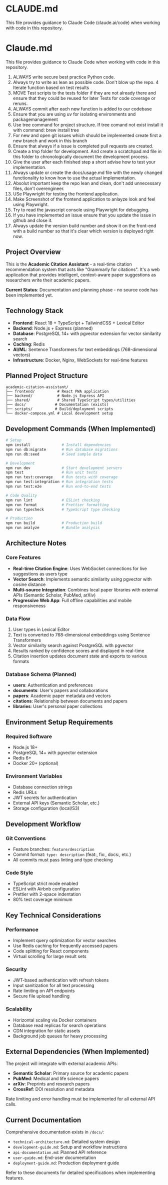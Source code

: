 # CLAUDE.md

This file provides guidance to Claude Code (claude.ai/code) when working with code in this repository.

# Claude.md

This file provides guidance to Claude Code when working with code in this repository.

1. ALWAYS write secure best practice Python code.
2. Always try to write as lean as possible code. Don't blow up the repo. 
4 Iterate function based on test results
5. MOVE Test scripts to the tests folder if they are not already there and ensure that they could be reused for later Tests for code coverage or reruns.
6. ALWAYS commit after each new function is added to our codebase
7. Ensure that you are using uv for isolating environments and packagemanagement
8. Use tree command for project structure. If tree comand not exist install it with command: brew install tree
9. For new and open git issues which should be implemented create first a new branch and work in this branch
10. Ensure that always if a issue is completed pull requests are created.
11. Create a tmp folder for development. And create a scratchpad.md file in this folder to chronologically document the development process.
12. Give the user after each finished step a short advise how to test your implementation. 
13. Always update or create the docs/usage.md file with the newly changed functionality to know how to use the actual implementation.
14. Absolut important keep the repo lean and clean, don't add unnecessary files, don't overengineer.
15. USe Playwright for testing the frontend application. 
16. Make Screenshot of the frontend application to anlayze look and feel using Playwright.
17. Try to read the javascript console using Playwright for debugging.
18. If you have implemented an issue ensure that you update the issue in github and close it.
19. Always update the version build number and show it on the front-end with a build number so that it's clear which version is deployed right now. 

## Project Overview

This is the **Academic Citation Assistant** - a real-time citation recommendation system that acts like "Grammarly for citations". It's a web application that provides intelligent, context-aware paper suggestions as researchers write their academic papers.

**Current Status**: Documentation and planning phase - no source code has been implemented yet.

## Technology Stack

- **Frontend**: React 18 + TypeScript + TailwindCSS + Lexical Editor
- **Backend**: Node.js + Express (planned)
- **Database**: PostgreSQL 14+ with pgvector extension for vector similarity search
- **Caching**: Redis
- **AI/ML**: Sentence Transformers for text embeddings (768-dimensional vectors)
- **Infrastructure**: Docker, Nginx, WebSockets for real-time features

## Planned Project Structure

```
academic-citation-assistant/
├── frontend/          # React PWA application
├── backend/           # Node.js Express API
├── shared/            # Shared TypeScript types/utilities
├── docs/             # Documentation (exists)
├── scripts/          # Build/deployment scripts
└── docker-compose.yml # Local development setup
```

## Development Commands (When Implemented)

```bash
# Setup
npm install              # Install dependencies
npm run db:migrate       # Run database migrations
npm run db:seed          # Seed sample data

# Development
npm run dev              # Start development servers
npm test                 # Run unit tests
npm run test:coverage    # Run tests with coverage
npm run test:integration # Run integration tests
npm run test:e2e         # Run end-to-end tests

# Code Quality
npm run lint             # ESLint checking
npm run format           # Prettier formatting
npm run typecheck        # TypeScript type checking

# Production
npm run build            # Production build
npm run analyze          # Bundle analysis
```

## Architecture Notes

### Core Features
- **Real-time Citation Engine**: Uses WebSocket connections for live suggestions as users type
- **Vector Search**: Implements semantic similarity using pgvector with cosine distance
- **Multi-source Integration**: Combines local paper libraries with external APIs (Semantic Scholar, PubMed, arXiv)
- **Progressive Web App**: Full offline capabilities and mobile responsiveness

### Data Flow
1. User types in Lexical Editor
2. Text is converted to 768-dimensional embeddings using Sentence Transformers
3. Vector similarity search against PostgreSQL with pgvector
4. Results ranked by confidence scores and displayed in real-time
5. Citation insertion updates document state and exports to various formats

### Database Schema (Planned)
- **users**: Authentication and preferences
- **documents**: User's papers and collaborations  
- **papers**: Academic paper metadata and vectors
- **citations**: Relationship between documents and papers
- **libraries**: User's personal paper collections

## Environment Setup Requirements

### Required Software
- Node.js 18+
- PostgreSQL 14+ with pgvector extension
- Redis 6+
- Docker 20+ (optional)

### Environment Variables
- Database connection strings
- Redis URLs
- JWT secrets for authentication
- External API keys (Semantic Scholar, etc.)
- Storage configuration (local/S3)

## Development Workflow

### Git Conventions
- Feature branches: `feature/description`
- Commit format: `type: description` (feat:, fix:, docs:, etc.)
- All commits must pass linting and type checking

### Code Style
- TypeScript strict mode enabled
- ESLint with Airbnb configuration
- Prettier with 2-space indentation
- 80% test coverage minimum

## Key Technical Considerations

### Performance
- Implement query optimization for vector searches
- Use Redis caching for frequently accessed papers
- Code splitting for React components
- Virtual scrolling for large result sets

### Security
- JWT-based authentication with refresh tokens
- Input sanitization for all text processing
- Rate limiting on API endpoints
- Secure file upload handling

### Scalability
- Horizontal scaling via Docker containers
- Database read replicas for search operations
- CDN integration for static assets
- Background job queues for heavy processing

## External Dependencies (When Implemented)

The project will integrate with external academic APIs:
- **Semantic Scholar**: Primary source for academic papers
- **PubMed**: Medical and life science papers
- **arXiv**: Preprints and research papers
- **CrossRef**: DOI resolution and metadata

Rate limiting and error handling must be implemented for all external API calls.

## Current Documentation

Comprehensive documentation exists in `/docs/`:
- `technical-architecture.md`: Detailed system design
- `development-guide.md`: Setup and workflow instructions  
- `api-documentation.md`: Planned API reference
- `user-guide.md`: End-user documentation
- `deployment-guide.md`: Production deployment guide

Refer to these documents for detailed specifications when implementing features.